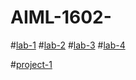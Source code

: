 # AIML-1602-
#[lab-1](https://colab.research.google.com/github/2303A51602/AIML-1602-/blob/main/AIML_assiignment_1.ipynb)
#[lab-2](https://github.com/2303A51602/AIML-1602-/blob/main/AIML_assignment_2.ipynb)
#[lab-3](https://github.com/2303A51602/AIML-1602-/blob/main/AIML_assignment_3ipynb.ipynb)
#[lab-4](https://github.com/2303A51602/AIML-1602-/blob/main/AIML_assignment_4.ipynb)

#[project-1](https://github.com/2303A51602/AIML-1602-/blob/main/project1(predict_people_personility).ipynb)
